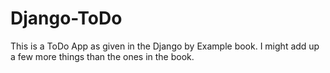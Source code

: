 Django-ToDo
===========

This is a ToDo App as given in the Django by Example book. I might add up a few more things than the ones in the book.